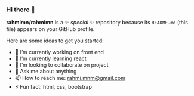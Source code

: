### Hi there 👋

**rahmimn/rahmimn** is a ✨ _special_ ✨ repository because its `README.md` (this file) appears on your GitHub profile.

Here are some ideas to get you started:

- 🔭 I’m currently working on front end
- 🌱 I’m currently learning react
- 👯 I’m looking to collaborate on project
- 💬 Ask me about anything
- 📫 How to reach me: rahmi.mnm@gmail.com
- ⚡ Fun fact: html, css, bootstrap


